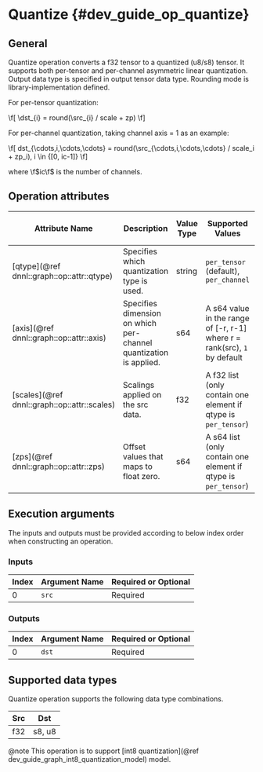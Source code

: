 # Quantize {#dev_guide_op_quantize}

## General

Quantize operation converts a f32 tensor to a quantized (u8/s8) tensor. It
supports both per-tensor and per-channel asymmetric linear quantization. Output
data type is specified in output tensor data type. Rounding mode is
library-implementation defined.

For per-tensor quantization:

  \f[ \dst_{i} = round(\src_{i} / scale + zp) \f]

For per-channel quantization, taking channel axis = 1 as an example:

   \f[ dst_{\cdots,i,\cdots,\cdots} = round(\src_{\cdots,i,\cdots,\cdots} / scale_i + zp_i), i \in {[0, ic-1]} \f]

where \f$ic\f$ is the number of channels.

## Operation attributes

Attribute Name | Description | Value Type |Supported Values | Required or Optional
-- | -- | --| --|--
[qtype](@ref dnnl::graph::op::attr::qtype) | Specifies which quantization type is used. |string | `per_tensor` (default), `per_channel` | Optional
[axis](@ref dnnl::graph::op::attr::axis) | Specifies dimension on which per-channel quantization is applied. |s64 | A s64 value in the range of [-r, r-1] where r = rank(src), `1` by default | Optional
[scales](@ref dnnl::graph::op::attr::scales) | Scalings applied on the src data. |f32 | A f32 list (only contain one element if qtype is `per_tensor`) | Required
[zps](@ref dnnl::graph::op::attr::zps) | Offset values that maps to float zero. |s64 | A s64 list (only contain one element if qtype is `per_tensor`) | Required

## Execution arguments

The inputs and outputs must be provided according to below index order when
constructing an operation.

### Inputs

Index | Argument Name | Required or Optional
-- | -- | --
0|`src` | Required

### Outputs

Index | Argument Name | Required or Optional
-- | -- | --
0|`dst` |Required

## Supported data types

Quantize operation supports the following data type combinations.

Src | Dst
-- | --
f32  |s8, u8

@note This operation is to support
[int8 quantization](@ref dev_guide_graph_int8_quantization_model) model.
